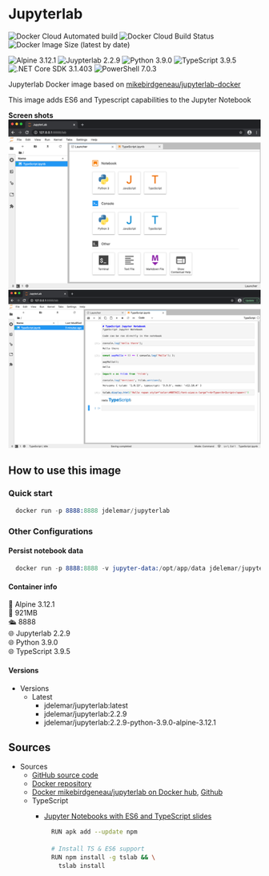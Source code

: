 # Jupyterlab

![Docker Cloud Automated build](https://img.shields.io/docker/cloud/automated/jdelemar/jupyterlab-powershell)
![Docker Cloud Build Status](https://img.shields.io/docker/cloud/build/jdelemar/jupyterlab-powershell)
![Docker Image Size (latest by date)](https://img.shields.io/docker/image-size/jdelemar/jupyterlab-powershell?sort=date)

![Alpine 3.12.1](https://img.shields.io/badge/Alpine-3.12.1-blue.svg?style=flat-square)
![Juypterlab 2.2.9](https://img.shields.io/badge/Jupyterlab-2.2.9-blue.svg?style=flat-square)
![Python 3.9.0](https://img.shields.io/badge/Python-3.9.0-blue.svg?style=flat-square)
![TypeScript 3.9.5](https://img.shields.io/badge/TypeScript-3.9.5-blue.svg?style=flat-square)
![.NET Core SDK 3.1.403](https://img.shields.io/badge/.NET%20Core%20SDK-3.1.403-blue.svg?style=flat-square)
![PowerShell 7.0.3](https://img.shields.io/badge/PowerShell-7.0.3-blue.svg?style=flat-square)

Jupyterlab Docker image based on [mikebirdgeneau/jupyterlab-docker](https://github.com/mikebirdgeneau/jupyterlab-docker)

This image adds ES6 and Typescript capabilities to the Jupyter Notebook  

**Screen shots**  
![launcher](https://github.com/JDelemar/dockerfiles/blob/master/jupyterlab/images/JupyterLauncher.png)  
![TypeScript](https://github.com/JDelemar/dockerfiles/blob/master/jupyterlab/images/JupyterTypeScript.png)  

## How to use this image

### Quick start

```s
  docker run -p 8888:8888 jdelemar/jupyterlab
```

### Other Configurations

#### Persist notebook data

```s
  docker run -p 8888:8888 -v jupyter-data:/opt/app/data jdelemar/jupyterlab
```

#### Container info

🐧 Alpine 3.12.1  
📏 921MB  
🛳 8888  
🌐 Jupyterlab 2.2.9  
🌐 Python 3.9.0  
🌐 TypeScript 3.9.5  

#### Versions

- Versions
  - Latest
    - jdelemar/jupyterlab:latest
    - jdelemar/jupyterlab:2.2.9
    - jdelemar/jupyterlab:2.2.9-python-3.9.0-alpine-3.12.1

## Sources

- Sources
  - [GitHub source code](https://github.com/JDelemar/dockerfiles/tree/master/jupyterlab)  
  - [Docker repository](https://hub.docker.com/repository/docker/jdelemar/jupyterlab)  
  - [Docker mikebirdgeneau/jupyterlab on Docker hub](https://hub.docker.com/r/mikebirdgeneau/jupyterlab), [Github](https://github.com/mikebirdgeneau/jupyterlab-docker)
  - TypeScript
    - [Jupyter Notebooks with ES6 and TypeScript slides](https://slides.com/yearofmoo/jupyter-notebooks-with-es6-and-typescript/fullscreen)

      ```bash
        RUN apk add --update npm

        # Install TS & ES6 support
        RUN npm install -g tslab && \
          tslab install
      ```

